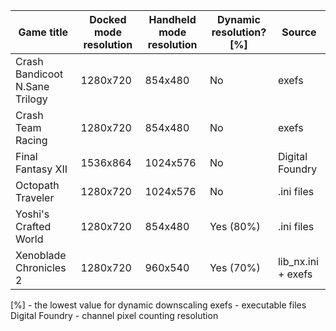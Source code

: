 | Game title | Docked mode resolution | Handheld mode resolution | Dynamic resolution? [%] | Source |
| --- | --- | --- | --- | --- |
| Crash Bandicoot N.Sane Trilogy | 1280x720 | 854x480 | No | exefs |
| Crash Team Racing | 1280x720 | 854x480 | No | exefs |
| Final Fantasy XII | 1536x864 | 1024x576 | No | Digital Foundry |
| Octopath Traveler | 1280x720 | 1024x576 | No | .ini files |
| Yoshi's Crafted World | 1280x720 | 854x480 | Yes (80%) | .ini files |
| Xenoblade Chronicles 2 | 1280x720 | 960x540 | Yes (70%) | lib_nx.ini + exefs |

[%] - the lowest value for dynamic downscaling
exefs - executable files
Digital Foundry - channel pixel counting resolution

